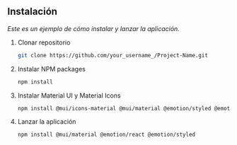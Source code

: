 ## Instalación

_Este es un ejemplo de cómo instalar y lanzar la aplicación._

1. Clonar repositorio
   ```sh
   git clone https://github.com/your_username_/Project-Name.git
   ```
2. Instalar NPM packages
   ```sh
   npm install
   ```
3. Instalar Material UI y Material Icons
   ```sh
   npm install @mui/icons-material @mui/material @emotion/styled @emotion/react
   ```
4. Lanzar la aplicación
   ```sh
   npm install @mui/material @emotion/react @emotion/styled
   ```